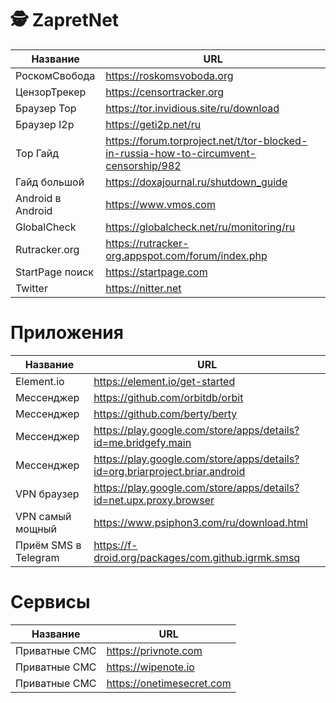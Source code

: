 # 🕵️‍ ZapretNet
| Название | URL | 
| --- | --- |
| РоскомСвобода | https://roskomsvoboda.org
| ЦензорТрекер | https://censortracker.org
| Браузер Тор | https://tor.invidious.site/ru/download
| Браузер I2p | https://geti2p.net/ru
| Тор Гайд | https://forum.torproject.net/t/tor-blocked-in-russia-how-to-circumvent-censorship/982
| Гайд большой | https://doxajournal.ru/shutdown_guide
| Android в Android | https://www.vmos.com
| GlobalCheck | https://globalcheck.net/ru/monitoring/ru
| Rutracker.org | https://rutracker-org.appspot.com/forum/index.php
| StartPage поиск | https://startpage.com 
| Twitter | https://nitter.net

# Приложения
| Название | URL | 
| --- | --- |
| Element.io | https://element.io/get-started
| Мессенджер | https://github.com/orbitdb/orbit
| Мессенджер | https://github.com/berty/berty
| Мессенджер | https://play.google.com/store/apps/details?id=me.bridgefy.main
| Мессенджер | https://play.google.com/store/apps/details?id=org.briarproject.briar.android
| VPN браузер | https://play.google.com/store/apps/details?id=net.upx.proxy.browser
| VPN самый мощный | https://www.psiphon3.com/ru/download.html
| Приём SMS в Telegram | https://f-droid.org/packages/com.github.igrmk.smsq

# Сервисы
| Название | URL | 
| --- | --- |
| Приватные СМС | https://privnote.com
| Приватные СМС | https://wipenote.io
| Приватные СМС | https://onetimesecret.com
